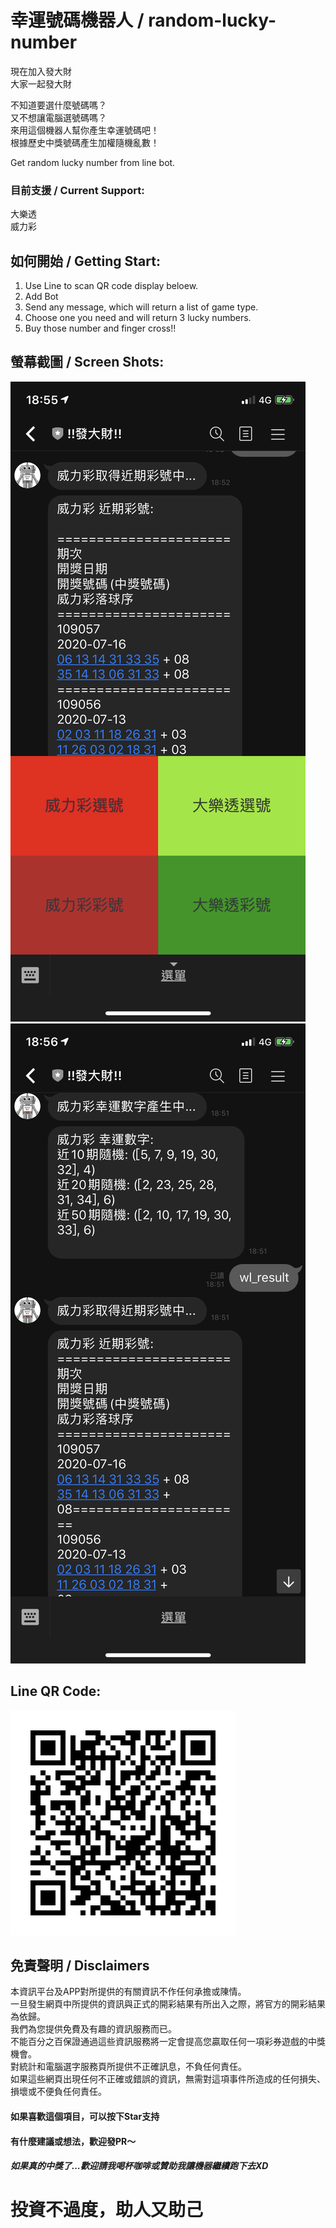 # 幸運號碼機器人 / random-lucky-number

現在加入發大財  
大家一起發大財  

不知道要選什麼號碼嗎？  
又不想讓電腦選號碼嗎？  
來用這個機器人幫你產生幸運號碼吧！  
根據歷史中獎號碼產生加權隨機亂數！  

Get random lucky number from line bot.

### 目前支援 / Current Support:
大樂透  
威力彩

## 如何開始 / Getting Start:
 1. Use Line to scan QR code display beloew.
 2. Add Bot 
 3. Send any message, which will return a list of game type.
 4. Choose one you need and will return 3 lucky numbers.
 5. Buy those number and finger cross!!
 
## 螢幕截圖 / Screen Shots:
![result1.PNG](result1.PNG?raw=true)
![result2.PNG](result2.PNG?raw=true)

## Line QR Code:
![Bot QR Code](473zhvyh.png?raw=true)

## 免責聲明 / Disclaimers

本資訊平台及APP對所提供的有關資訊不作任何承擔或陳情。   
一旦發生網頁中所提供的資訊與正式的開彩結果有所出入之際，將官方的開彩結果為依歸。   
我們為您提供免費及有趣的資訊服務而已。   
不能百分之百保證通過這些資訊服務將一定會提高您贏取任何一項彩券遊戲的中獎機會。  
對統計和電腦選字服務頁所提供不正確訊息，不負任何責任。   
如果這些網頁出現任何不正確或錯誤的資訊，無需對這項事件所造成的任何損失、損壞或不便負任何責任。   

#### 如果喜歡這個項目，可以按下Star支持
#### 有什麼建議或想法，歡迎發PR～
##### 如果真的中獎了...歡迎請我喝杯咖啡或贊助我讓機器繼續跑下去XD

# 投資不過度，助人又助己
